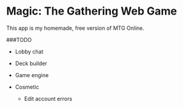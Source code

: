 # Magic: The Gathering Web Game

This app is my homemade, free version of MTG Online. 

###TODO


* Lobby chat
* Deck builder
* Game engine

* Cosmetic
  * Edit account errors

